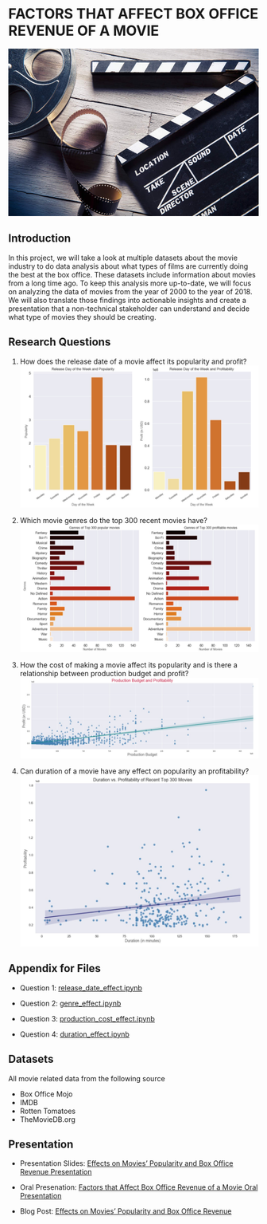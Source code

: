 # FACTORS THAT AFFECT BOX OFFICE REVENUE OF A MOVIE 

![](pictures/movie_industry.jpg)

## Introduction 

In this project, we will take a look at multiple datasets about the movie industry to do data analysis about what types of films are currently doing the best at the box office. These datasets include information about movies from a long time ago. To keep this analysis more up-to-date, we will focus on analyzing the data of movies from the year of 2000 to the year of 2018. We will also translate those findings into actionable insights and create a presentation that a non-technical stakeholder can understand and decide what type of movies they should be creating.    

## Research Questions

1. How does the release date of a movie affect its popularity and profit?
![](pictures/release_date.jpg)

2. Which movie genres do the top 300 recent movies have?
![](pictures/genre_effect.jpg)

3. How the cost of making a movie affect its popularity and
   is there a relationship between production budget and profit?
![](pictures/production_cost.jpg)

4. Can duration of a movie have any effect on popularity an profitability?
![](pictures/duration_effect.jpg)


## Appendix for Files

* Question 1: <a href="https://github.com/linhmai19/movie_revenue_hypothesis_testing/blob/master/release_date_effect.ipynb">release_date_effect.ipynb</a>

* Question 2: <a href="https://github.com/linhmai19/movie_revenue_hypothesis_testing/blob/master/genre_effect.ipynb">genre_effect.ipynb</a>

* Question 3: <a href="https://github.com/linhmai19/movie_revenue_hypothesis_testing/blob/master/production_cost_effect.ipynb">production_cost_effect.ipynb</a>

* Question 4: <a href="https://github.com/linhmai19/movie_revenue_hypothesis_testing/blob/master/duration_effect.ipynb">duration_effect.ipynb</a>

## Datasets 

All movie related data from the following source

* Box Office Mojo
* IMDB
* Rotten Tomatoes
* TheMovieDB.org

## Presentation

- Presentation Slides: <a href="https://github.com/linhmai19/movie_revenue_hypothesis_testing/blob/master/presentation.pdf">Effects on Movies’ Popularity and Box Office Revenue Presentation</a>

- Oral Presenation: <a href="https://github.com/linhmai19/movie_revenue_hypothesis_testing/blob/master/effects_on_movie_revenue_oral_presentation.mp4">Factors that Affect Box Office Revenue of a Movie Oral Presentation</a>

- Blog Post: <a href="https://linhnp-mai.medium.com/effects-on-movies-popularity-and-box-office-revenue-1c80705e5056">Effects on Movies’ Popularity and Box Office Revenue</a>